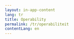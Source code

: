 ```yaml
---
layout: in-app-content
lang: tr
title: Operability
permalink: /tr/operabiliteit
contentLang: en
---
```

